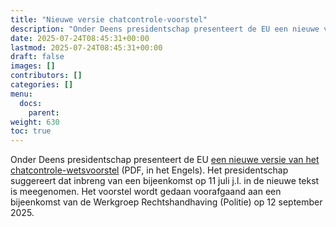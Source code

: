 ```yaml
---
title: "Nieuwe versie chatcontrole-voorstel"
description: "Onder Deens presidentschap presenteert de EU een nieuwe versie van het chatcontrole-wetsvoorstel."
date: 2025-07-24T08:45:31+00:00
lastmod: 2025-07-24T08:45:31+00:00
draft: false
images: []
contributors: []
categories: []
menu:
  docs:
    parent: 
weight: 630
toc: true
---
```


Onder Deens presidentschap presenteert de EU [een nieuwe versie van het chatcontrole-wetsvoorstel](https://cdn.netzpolitik.org/wp-upload/2025/07/2025-07-24_Council_Presidency_LEWP_CSA-R_Compromise-texts_11596.pdf) (PDF, in het Engels). Het presidentschap suggereert dat inbreng van een bijeenkomst op 11 juli j.l. in de nieuwe tekst is meegenomen. Het voorstel wordt gedaan voorafgaand aan een bijeenkomst van de Werkgroep Rechtshandhaving (Politie) op 12 september 2025.



